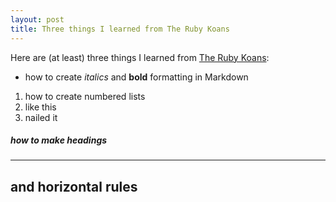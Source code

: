 ```yaml
---
layout: post
title: Three things I learned from The Ruby Koans
---
```


Here are (at least) three things I learned from [The Ruby Koans](http://rubykoans.com/):

 - how to create _italics_ and **bold** formatting in Markdown

 1. how to create numbered lists
 2. like this
 3. nailed it

 ##### how to make headings
 
 
 ---
 and horizontal rules
 ---


